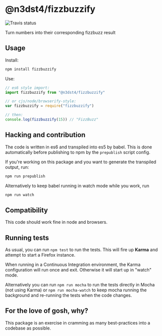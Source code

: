 @n3dst4/fizzbuzzify
===================

![Travis status](https://travis-ci.org/n3dst4/fizzbuzzify.svg)

Turn numbers into their corresponding fizzbuzz result

## Usage

Install:
```sh
npm install fizzbuzzify
```

Use:
```js
// es6 style import:
import fizzbuzzify from "@n3dst4/fizzbuzzify"

// or cjs/node/browserify-style:
var fizzbuzzify = require("fizzbuzzify")

// then:
console.log(fizzbuzzify(15)) // "FizzBuzz"
```

## Hacking and contribution

The code is written in es6 and transpiled into es5 by babel. This is done
automatically before publishing to npm by the `prepublish` script config.

If you're working on this package and you want to generate the transpiled
output, run:

```sh
npm run prepublish
```

Alternatively to keep babel running in watch mode while you work, run

```sh
npm run watch
```

## Compatibility

This code should work fine in node and browsers.


## Running tests

As usual, you can run `npm test` to run the tests. This will fire up **Karma**
and attempt to start a Firefox instance.

When running in a Continuous Integration environment, the Karma configuration
will run once and exit. Otherwise it will start up in "watch" mode.

Alternatively you can run `npm run mocha` to run the tests directly in Mocha
(not using Karma) or `npm run mocha-watch` to keep mocha running the background
and re-running the tests when the code changes.


## For the love of gosh, why?

This package is an exercise in cramming as many best-practices into a codebase
as possible.

